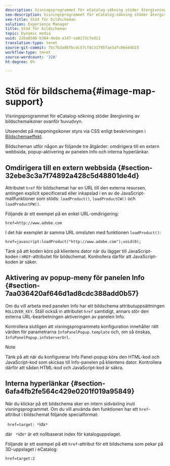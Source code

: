 ```yaml
---
description: Visningsprogrammet för eCatalog-sökning stöder återgivning av bildschemaikoner ovanför huvudvyn.
seo-description: Visningsprogrammet för eCatalog-sökning stöder återgivning av bildschemaikoner ovanför huvudvyn.
seo-title: Stöd för bildscheman
solution: Experience Manager
title: Stöd för bildscheman
topic: Dynamic media
uuid: 22ba8168-b384-4eda-a147-ce8172cfed11
translation-type: tm+mt
source-git-commit: 7bc7b3a86fbcdc57cfdc31745fae3afc06e44b15
workflow-type: tm+mt
source-wordcount: '328'
ht-degree: 0%

---
```



# Stöd för bildschema{#image-map-support}

Visningsprogrammet för eCatalog-sökning stöder återgivning av bildschemaikoner ovanför huvudvyn.

Utseendet på mappningsikoner styrs via CSS enligt beskrivningen i [Bildschemaeffekt](../../c-html5-s7-aem-asset-viewers/c-html5-20-ecatalog-viewer-about/c-html5-20-ecatalog-viewer-customizingviewer/r-html5-ecatalog-viewer-20-customize-imagemapeffect.md#reference-261df27d1ed145c882b26b88e33a0289).

Bildscheman utför någon av följande tre åtgärder: omdirigera till en extern webbsida, popup-aktivering av panelen Info och interna hyperlänkar.

## Omdirigera till en extern webbsida {#section-32ebe3c3a7f74892a428c5d48801de4d}

Attributet `href` för bildschemat har en URL till den externa resursen, antingen explicit specificerad eller inkapslad i en av de JavaScript-mallfunktioner som stöds: `loadProduct()`, `loadProductCW()` och `loadProductPW()`.

Följande är ett exempel på en enkel URL-omdirigering:

`href=http://www.adobe.com`

I det här exemplet är samma URL omsluten med funktionen `loadProduct()`:

`href=javascript:loadProduct("http://www.adobe.com");void(0);`

Tänk på att koden körs på klientens dator när du lägger till JavaScript-koden i `HREF`-attributet för bildschemat. Kontrollera därför att JavaScript-koden är säker.

## Aktivering av popup-meny för panelen Info {#section-7aa036420af646d1ad8cdc388add0b57}

Om du vill arbeta med panelen Info har ett bildschema attributuppsättningen `ROLLOVER_KEY`. Ställ också in attributet `href` samtidigt, annars stör den externa URL-bearbetningen aktiveringen av panelen Info.

Kontrollera slutligen att visningsprogrammets konfiguration innehåller rätt värden för parametrarna `InfoPanelPopup.template` och, om så önskas, `InfoPanelPopup.infoServerUrl`.

>[!NOTE]
>
>Tänk på att när du konfigurerar Info Panel-popup körs den HTML-kod och JavaScript-kod som skickas till Info-panelen på klientens dator. Kontrollera därför att sådan HTML-kod och JavaScript-kod är säkra.

## Interna hyperlänkar {#section-6afa4fb2fe564c429e0201f019a95849}

När du klickar på ett bildschema sker en intern sidväxling inuti visningsprogrammet. Om du vill använda den funktionen har ett `href`-attribut i bildschemat följande specialformat:

` href=target: *`idx`*`

där ` *`idx`*` är ett nollbaserat index för kataloguppslaget.

Följande är ett exempel på ett `href`-attribut för ett bildschema som pekar på 3D-uppslaget i eCatalog:

`href=target:2`
